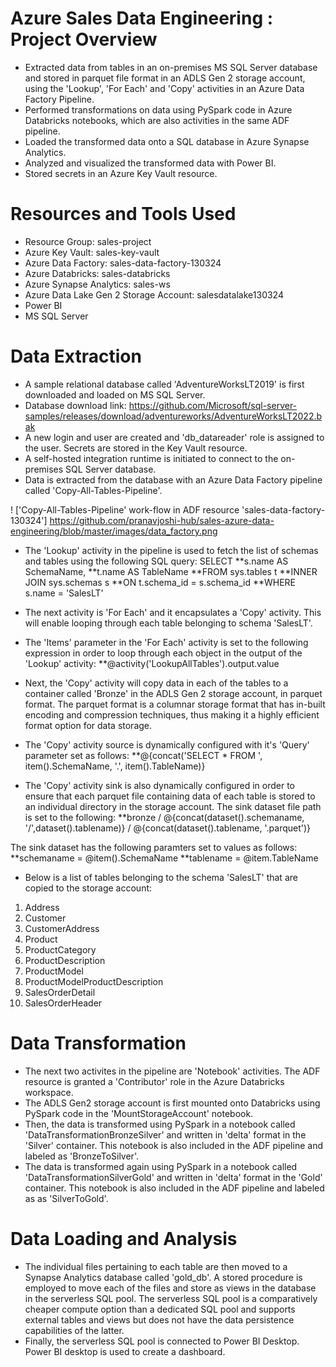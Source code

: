 # Azure Sales Data Engineering : Project Overview
- Extracted data from tables in an on-premises MS SQL Server database and stored in parquet file format in an ADLS Gen 2 storage account, using the 'Lookup', 'For Each' and 'Copy' activities in an Azure Data Factory Pipeline.
- Performed transformations on data using PySpark code in Azure Databricks notebooks, which are also activities in the same ADF pipeline.
- Loaded the transformed data onto a SQL database in Azure Synapse Analytics.
- Analyzed and visualized the transformed data with Power BI.
- Stored secrets in an Azure Key Vault resource.

# Resources and Tools Used
- Resource Group: sales-project
- Azure Key Vault: sales-key-vault
- Azure Data Factory: sales-data-factory-130324
- Azure Databricks: sales-databricks
- Azure Synapse Analytics: sales-ws
- Azure Data Lake Gen 2 Storage Account: salesdatalake130324
- Power BI
- MS SQL Server

# Data Extraction
- A sample relational database called 'AdventureWorksLT2019' is first downloaded and loaded on MS SQL Server.
- Database download link: https://github.com/Microsoft/sql-server-samples/releases/download/adventureworks/AdventureWorksLT2022.bak
- A new login and user are created and 'db_datareader' role is assigned to the user. Secrets are stored in the Key Vault resource.
- A self-hosted integration runtime is initiated to connect to the on-premises SQL Server database.
- Data is extracted from the database with an Azure Data Factory pipeline called 'Copy-All-Tables-Pipeline'.

! ['Copy-All-Tables-Pipeline' work-flow in ADF resource 'sales-data-factory-130324']
https://github.com/pranavjoshi-hub/sales-azure-data-engineering/blob/master/images/data_factory.png

- The 'Lookup' activity in the pipeline is used to fetch the list of schemas and tables using the following SQL query:
  SELECT 
  **s.name AS SchemaName,
  **t.name AS TableName
  **FROM sys.tables t
  **INNER JOIN sys.schemas s
  **ON t.schema_id = s.schema_id
  **WHERE s.name = 'SalesLT'
  
- The next activity is 'For Each' and it encapsulates a 'Copy' activity. This will enable looping through each table belonging to schema 'SalesLT'.
- The 'Items' parameter in the 'For Each' activity is set to the following expression in order to loop through each object in the output of the 'Lookup' activity:
  **@activity('LookupAllTables').output.value

- Next, the 'Copy' activity will copy data in each of the tables to a container called 'Bronze' in the ADLS Gen 2 storage account, in parquet format. The parquet format is a columnar storage format that has in-built encoding and compression techniques, thus making it a highly efficient format option for data storage.
- The 'Copy' activity source is dynamically configured with it's 'Query' parameter set as follows:
  **@{concat('SELECT * FROM ', item().SchemaName, '.', item().TableName)}

- The 'Copy' activity sink is also dynamically configured in order to ensure that each parquet file containing data of each table is stored to an individual directory in the storage account. The sink dataset file path is set to the following:
  **bronze / @{concat(dataset().schemaname, '/',dataset().tablename)} / @{concat(dataset().tablename, '.parquet')}

The sink dataset has the following paramters set to values as follows:
  **schemaname = @item().SchemaName
  **tablename = @item.TableName

- Below is a list of tables belonging to the schema 'SalesLT' that are copied to the storage account:
1. Address
2. Customer
3. CustomerAddress
4. Product
5. ProductCategory
6. ProductDescription
7. ProductModel
8. ProductModelProductDescription
9. SalesOrderDetail
10. SalesOrderHeader

# Data Transformation
- The next two activites in the pipeline are 'Notebook' activities. The ADF resource is granted a 'Contributor' role in the Azure Databricks workspace.
- The ADLS Gen2 storage account is first mounted onto Databricks using PySpark code in the 'MountStorageAccount' notebook.
- Then, the data is transformed using PySpark in a notebook called 'DataTransformationBronzeSilver' and written in 'delta' format in the 'Silver' container. This notebook is also included in the ADF pipeline and labeled as 'BronzeToSilver'.
- The data is transformed again using PySpark in a notebook called 'DataTransformationSilverGold' and written in 'delta' format in the 'Gold' container. This notebook is also included in the ADF pipeline and labeled as as 'SilverToGold'.

# Data Loading and Analysis
- The individual files pertaining to each table are then moved to a Synapse Analytics database called 'gold_db'. A stored procedure is employed to move each of the files and store as views in the database in the serverless SQL pool. The serverless SQL pool is a comparatively cheaper compute option than a dedicated SQL pool and supports external tables and views but does not have the data persistence capabilities of the latter.
- Finally, the serverless SQL pool is connected to Power BI Desktop. Power BI desktop is used to create a dashboard.

  
